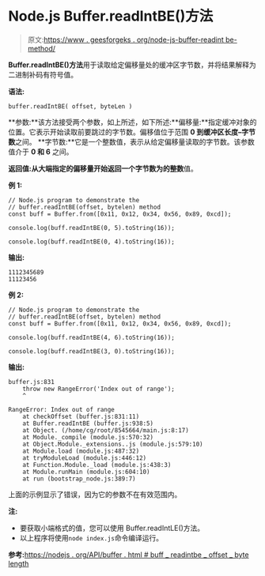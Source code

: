 # Node.js Buffer.readIntBE()方法

> 原文:[https://www . geesforgeks . org/node-js-buffer-readint be-method/](https://www.geeksforgeeks.org/node-js-buffer-readintbe-method/)

**Buffer.readIntBE()方法**用于读取给定偏移量处的缓冲区字节数，并将结果解释为二进制补码有符号值。

**语法:**

```
buffer.readIntBE( offset, byteLen )
```

**参数:**该方法接受两个参数，如上所述，如下所述:**偏移量:**指定缓冲对象的位置。它表示开始读取前要跳过的字节数。偏移值位于范围 **0 到缓冲区长度–字节数**之间。
**字节数:**它是一个整数值，表示从给定偏移量读取的字节数。该参数值介于 **0 和 6** 之间。

**返回值:**从大端指定的偏移量开始返回一个字节数为**的整数**值。

**例 1:**

```
// Node.js program to demonstrate the
// buffer.readIntBE(offset, bytelen) method 
const buff = Buffer.from([0x11, 0x12, 0x34, 0x56, 0x89, 0xcd]);

console.log(buff.readIntBE(0, 5).toString(16));

console.log(buff.readIntBE(0, 4).toString(16));
```

**输出:**

```
1112345689
11123456

```

**例 2:**

```
// Node.js program to demonstrate the
// buffer.readIntBE(offset, bytelen) method 
const buff = Buffer.from([0x11, 0x12, 0x34, 0x56, 0x89, 0xcd]);

console.log(buff.readIntBE(4, 6).toString(16));

console.log(buff.readIntBE(3, 0).toString(16));
```

**输出:**

```
buffer.js:831
    throw new RangeError('Index out of range');
    ^

RangeError: Index out of range
    at checkOffset (buffer.js:831:11)
    at Buffer.readIntBE (buffer.js:938:5)
    at Object. (/home/cg/root/8545664/main.js:8:17)
    at Module._compile (module.js:570:32)
    at Object.Module._extensions..js (module.js:579:10)
    at Module.load (module.js:487:32)
    at tryModuleLoad (module.js:446:12)
    at Function.Module._load (module.js:438:3)
    at Module.runMain (module.js:604:10)
    at run (bootstrap_node.js:389:7)

```

上面的示例显示了错误，因为它的参数不在有效范围内。

**注:**

*   要获取小端格式的值，您可以使用 Buffer.readIntLE()方法。
*   以上程序将使用`node index.js`命令编译运行。

**参考:**[https://nodejs . org/API/buffer . html # buff _ readintbe _ offset _ byte length](https://nodejs.org/api/buffer.html#buffer_buf_readintbe_offset_bytelength)